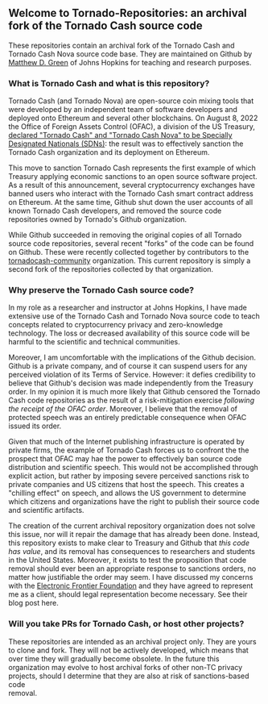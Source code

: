 ## Welcome to Tornado-Repositories: an archival fork of the Tornado Cash source code

These repositories contain an archival fork of the Tornado Cash and Tornado Cash Nova source code base. 
They are maintained on Github by [Matthew D. Green](https://isi.jhu.edu/~mgreen/) of Johns Hopkins for teaching and research purposes.

### What is Tornado Cash and what is this repository?

Tornado Cash (and Tornado Nova) are open-source coin mixing tools that were developed by an independent team of software
developers and deployed onto Ethereum and several other blockchains. On August 8, 2022 the Office of Foreign
Assets Control (OFAC), a division of the US Treasury, [declared "Tornado Cash" and "Tornado Cash Nova" to be
Specially Designated Nationals (SDNs)](https://home.treasury.gov/news/press-releases/jy0916): the result was to effectively sanction the Tornado Cash organization and its deployment on Ethereum.

This move to sanction Tornado Cash represents the first example of which Treasury
applying economic sanctions to an open source software project. As a result of this announcement, several cryptocurrency
exchanges have banned users who interact with the Tornado Cash smart contract address on Ethereum. 
At the same time, Github shut down the user accounts of all known Tornado Cash developers, and removed the source code repositories owned by Tornado's Github organization. 

While Github succeeded in removing the original copies of all Tornado source code repositories, several recent "forks" of the code can be found on Github. These were recently collected together by contributors to the [tornadocash-community](https://github.com/tornadocash-community) organization. This current repository is simply a second fork of the repositories collected by that organization.  

### Why preserve the Tornado Cash source code?

In my role as a researcher and instructor at Johns Hopkins, I have made extensive use of the Tornado Cash and Tornado Nova source code 
to teach concepts related to cryptocurrency privacy and zero-knowledge technology. The loss or decreased availability of this 
source code will be harmful to the scientific and technical communities.

Moreover, I am uncomfortable with the implications of the Github decision. Github is a private company, and of course it can suspend 
users for any perceived violation of its Terms of Service. However: it defies credibility to believe that Github's decision was made independently from the Treasury order. In my opinion it is much more likely that Github censored the 
Tornado Cash code repositories as the result of a risk-mitigation exercise *following the receipt of the OFAC order*. Moreover, I believe that the removal of protected speech was an entirely predictable consequence when OFAC issued its order.

Given that much of the Internet publishing infrastructure is operated by private firms, the example of Tornado Cash forces us to confront the the prospect that OFAC may hae the power to effectively ban source code distribution and scientific speech. This would not be accomplished through explicit action, but rather by imposing severe perceived sanctions risk to private companies and US citizens that host the speech. This creates a "chilling effect" on speech, and allows the US government to determine which citizens and organizations have the right to publish their source code and scientific artifacts. 

The creation of the current archival repository organization does not solve this issue, nor will it repair the damage that has already been done. Instead, this repository exists to make clear to Treasury and Github that *this code has value*, and its removal has consequences to researchers and students in the United States. Moreover, it exists to test the proposition that code removal should ever been an appropriate response to sanctions orders, no matter how justifiable the order may seem. I have discussed my concerns with the [Electronic Frontier Foundation](https://www.eff.org/) and they have agreed to represent me as a client, should legal representation become necessary.  See their blog post here. 

### Will you take PRs for Tornado Cash, or host other projects?

These repositories are intended as an archival project only. They are yours to clone and fork. They will not be actively developed,
which means that over time they will gradually become obsolete. In the future this organization may evolve to host archival forks of other non-TC privacy projects, should I determine that they are also at risk of sanctions-based code  
removal.
